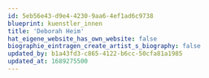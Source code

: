 ```yaml
---
id: 5eb56e43-d9e4-4230-9aa6-4ef1ad6c9738
blueprint: kuenstler_innen
title: 'Deborah Heim'
hat_eigene_website_has_own_website: false
biographie_eintragen_create_artist_s_biography: false
updated_by: b1a43fd3-c865-4122-b6cc-50cfa81a1985
updated_at: 1689275500
---
```

